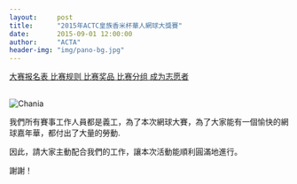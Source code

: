 ```yaml
---
layout:     post
title:      "2015年ACTC皇族香米杯華人網球大獎賽"
date:       2015-09-01 12:00:00
author:     "ACTA"
header-img: "img/pano-bg.jpg"
---
```

<div>
	<p class="text-center">
		<a href="{{ site.baseurl }}/0.register/" class="btn btn-success btn-lg active" role="button"> 大赛报名表 </a>
		<a href="{{ site.baseurl }}/2015/08/31/2015-comp-rule/" class="btn btn-primary btn-lg active" role="button"> 比赛规则 </a>
		<a href="#" class="btn btn-info btn-lg disabled" role="button"> 比赛奖品 </a>
		<a href="#" class="btn btn-warning btn-lg disabled" role="button"> 比赛分组 </a>
		<a href="{{ site.baseurl }}/2015/08/30/2015-volunteer/" class="btn btn-danger btn-lg active" role="button"> 成为志愿者 </a>
	</p>
	<br>
	<div class="row">
		<div class="col-xs-12 col-sm-12 col-md-12 col-lg-12">
			<img class="img-responsive" src="{{ site.baseurl }}/img/2015-poster.jpg" alt="Chania"  align="middle" />
			<br>
			<p>我們所有賽事工作人員都是義工，為了本次網球大賽，為了大家能有一個愉快的網球嘉年華，都付出了大量的勞動.</p>
			<p>因此，請大家主動配合我們的工作，讓本次活動能順利圓滿地進行。</p>
			<p>謝謝！</p>
		</div>
	</div>
</div>
